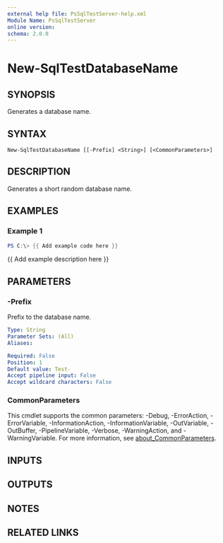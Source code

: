 ```yaml
---
external help file: PsSqlTestServer-help.xml
Module Name: PsSqlTestServer
online version:
schema: 2.0.0
---
```


# New-SqlTestDatabaseName

## SYNOPSIS
Generates a database name.

## SYNTAX

```
New-SqlTestDatabaseName [[-Prefix] <String>] [<CommonParameters>]
```

## DESCRIPTION
Generates a short random database name.

## EXAMPLES

### Example 1
```powershell
PS C:\> {{ Add example code here }}
```

{{ Add example description here }}

## PARAMETERS

### -Prefix
Prefix to the database name.

```yaml
Type: String
Parameter Sets: (All)
Aliases:

Required: False
Position: 1
Default value: Test-
Accept pipeline input: False
Accept wildcard characters: False
```

### CommonParameters
This cmdlet supports the common parameters: -Debug, -ErrorAction, -ErrorVariable, -InformationAction, -InformationVariable, -OutVariable, -OutBuffer, -PipelineVariable, -Verbose, -WarningAction, and -WarningVariable. For more information, see [about_CommonParameters](http://go.microsoft.com/fwlink/?LinkID=113216).

## INPUTS

## OUTPUTS

## NOTES

## RELATED LINKS
